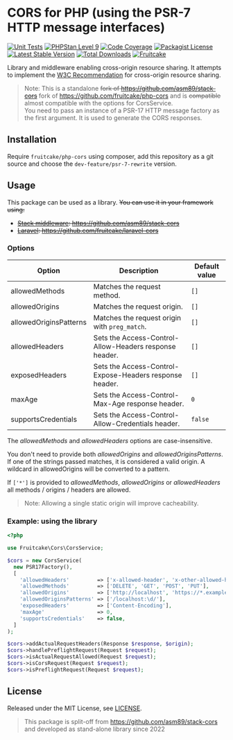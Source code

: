 # CORS for PHP (using the PSR-7 HTTP message interfaces)

[![Unit Tests](https://github.com/elephox-dev/php-cors-psr-7/actions/workflows/run-tests.yml/badge.svg)](https://github.com/fruitcake/php-cors/actions)
[![PHPStan Level 9](https://img.shields.io/badge/PHPStan-Level%209-blue)](https://github.com/elephox-dev/php-cors-psr-7/actions)
[![Code Coverage](https://img.shields.io/badge/CodeCoverage-100%25-brightgreen)](https://github.com/elephox-dev/php-cors-psr-7/actions/workflows/run-coverage.yml)
[![Packagist License](https://poser.pugx.org/fruitcake/php-cors/license.png)](http://choosealicense.com/licenses/mit/)
[![Latest Stable Version](https://poser.pugx.org/fruitcake/php-cors/version.png)](https://packagist.org/packages/fruitcake/php-cors)
[![Total Downloads](https://poser.pugx.org/fruitcake/php-cors/d/total.png)](https://packagist.org/packages/fruitcake/php-cors)
[![Fruitcake](https://img.shields.io/badge/Powered%20By-Fruitcake-b2bc35.svg)](https://fruitcake.nl/)

Library and middleware enabling cross-origin resource sharing.
It attempts to implement the [W3C Recommendation] for cross-origin resource sharing.

[W3C Recommendation]: http://www.w3.org/TR/cors/

> Note: This is a standalone ~~fork of https://github.com/asm89/stack-cors~~ fork of https://github.com/fruitcake/php-cors and is ~~compatible~~ almost compatible with the options for CorsService.  
> You need to pass an instance of a PSR-17 HTTP message factory as the first argument. It is used to generate the CORS responses.

## Installation

Require `fruitcake/php-cors` using composer, add this repository as a git source and choose the `dev-feature/psr-7-rewrite` version.

## Usage

This package can be used as a library. ~~You can use it in your framework using:~~

 - ~~[Stack middleware](http://stackphp.com/): https://github.com/asm89/stack-cors~~
 - ~~[Laravel](https://laravel.com): https://github.com/fruitcake/laravel-cors~~
 

### Options

| Option                 | Description                                                | Default value |
|------------------------|------------------------------------------------------------|---------------|
| allowedMethods         | Matches the request method.                                | `[]`          |
| allowedOrigins         | Matches the request origin.                                | `[]`          |
| allowedOriginsPatterns | Matches the request origin with `preg_match`.              | `[]`          |
| allowedHeaders         | Sets the Access-Control-Allow-Headers response header.     | `[]`          |
| exposedHeaders         | Sets the Access-Control-Expose-Headers response header.    | `[]`          |
| maxAge                 | Sets the Access-Control-Max-Age response header.           | `0`           |
| supportsCredentials    | Sets the Access-Control-Allow-Credentials header.          | `false`       |

The _allowedMethods_ and _allowedHeaders_ options are case-insensitive.

You don't need to provide both _allowedOrigins_ and _allowedOriginsPatterns_. If one of the strings passed matches, it is considered a valid origin. A wildcard in allowedOrigins will be converted to a pattern.

If `['*']` is provided to _allowedMethods_, _allowedOrigins_ or _allowedHeaders_ all methods / origins / headers are allowed.

> Note: Allowing a single static origin will improve cacheability.

### Example: using the library

```php
<?php

use Fruitcake\Cors\CorsService;

$cors = new CorsService(
  new PSR17Factory(),
  [
    'allowedHeaders'         => ['x-allowed-header', 'x-other-allowed-header'],
    'allowedMethods'         => ['DELETE', 'GET', 'POST', 'PUT'],
    'allowedOrigins'         => ['http://localhost', 'https://*.example.com'],
    'allowedOriginsPatterns' => ['/localhost:\d/'],
    'exposedHeaders'         => ['Content-Encoding'],
    'maxAge'                 => 0,
    'supportsCredentials'    => false,
  ]
);

$cors->addActualRequestHeaders(Response $response, $origin);
$cors->handlePreflightRequest(Request $request);
$cors->isActualRequestAllowed(Request $request);
$cors->isCorsRequest(Request $request);
$cors->isPreflightRequest(Request $request);
```

## License

Released under the MIT License, see [LICENSE](LICENSE).

> This package is split-off from https://github.com/asm89/stack-cors and developed as stand-alone library since 2022
